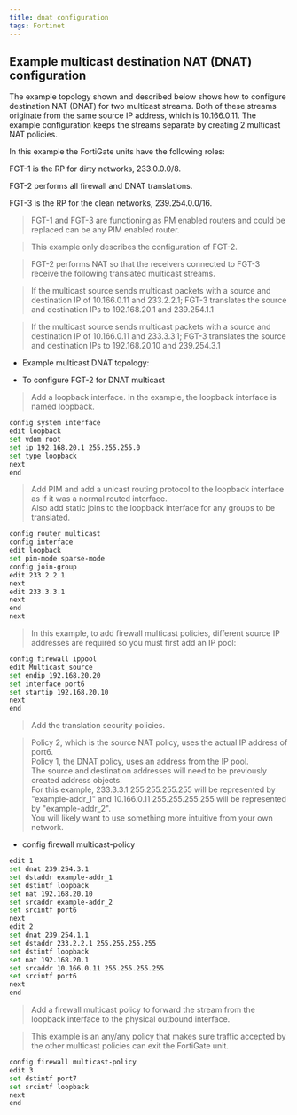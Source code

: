 ```yaml
---
title: dnat configuration
tags: Fortinet
---
```


## Example multicast destination NAT (DNAT) configuration

The example topology shown and described below shows how to configure destination NAT (DNAT) for two multicast streams. Both of these streams originate from the same source IP address, which is 10.166.0.11. The example configuration keeps the streams separate by creating 2 multicast NAT policies.

In this example the FortiGate units have the following roles:

FGT-1 is the RP for dirty networks, 233.0.0.0/8.

FGT-2 performs all firewall and DNAT translations.

FGT-3 is the RP for the clean networks, 239.254.0.0/16.

> FGT-1 and FGT-3 are functioning as PM enabled routers and could be replaced can be any PIM enabled router.

> This example only describes the configuration of FGT-2.

> FGT-2 performs NAT so that the receivers connected to FGT-3 receive the following translated multicast streams.

> If the multicast source sends multicast packets with a source and destination IP of 10.166.0.11 and 233.2.2.1; FGT-3 translates the source and destination IPs to 192.168.20.1 and 239.254.1.1

> If the multicast source sends multicast packets with a source and destination IP of 10.166.0.11 and 233.3.3.1; FGT-3 translates the source and destination IPs to 192.168.20.10 and 239.254.3.1

- Example multicast DNAT topology:

- To configure FGT-2 for DNAT multicast

> Add a loopback interface. In the example, the loopback interface is named loopback.

```bash
config system interface
edit loopback
set vdom root
set ip 192.168.20.1 255.255.255.0
set type loopback
next
end
```

> Add PIM and add a unicast routing protocol to the loopback interface as if it was a normal routed interface.  
> Also add static joins to the loopback interface for any groups to be translated.

```bash
config router multicast
config interface
edit loopback
set pim-mode sparse-mode
config join-group
edit 233.2.2.1
next
edit 233.3.3.1
next
end
next
```

> In this example, to add firewall multicast policies, different source IP addresses are required so you must first add an IP pool:

```bash
config firewall ippool
edit Multicast_source
set endip 192.168.20.20
set interface port6
set startip 192.168.20.10
next
end
```

> Add the translation security policies.

> Policy 2, which is the source NAT policy, uses the actual IP address of port6.  
> Policy 1, the DNAT policy, uses an address from the IP pool.  
> The source and destination addresses will need to be previously created address objects.  
> For this example, 233.3.3.1 255.255.255.255 will be represented by "example-addr_1" and 10.166.0.11 255.255.255.255 will be represented by "example-addr_2".  
> You will likely want to use something more intuitive from your own network.  

- config firewall multicast-policy  

```bash
edit 1
set dnat 239.254.3.1
set dstaddr example-addr_1
set dstintf loopback
set nat 192.168.20.10
set srcaddr example-addr_2
set srcintf port6
next
edit 2
set dnat 239.254.1.1
set dstaddr 233.2.2.1 255.255.255.255
set dstintf loopback
set nat 192.168.20.1
set srcaddr 10.166.0.11 255.255.255.255
set srcintf port6
next
end
```

> Add a firewall multicast policy to forward the stream from the loopback interface to the physical outbound interface.

> This example is an any/any policy that makes sure traffic accepted by the other multicast policies can exit the FortiGate unit.

```bash
config firewall multicast-policy
edit 3
set dstintf port7
set srcintf loopback
next
end
```